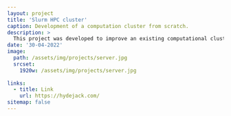```yaml
---
layout: project
title: 'Slurm HPC cluster'
caption: Development of a computation cluster from scratch.
description: >
  This project was developed to improve an existing computational cluster at UB.
date: '30-04-2022'
image: 
  path: /assets/img/projects/server.jpg
  srcset: 
    1920w: /assets/img/projects/server.jpg
    
links:
  - title: Link
    url: https://hydejack.com/
sitemap: false
---
```

